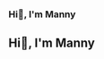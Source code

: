 ### Hi👋, I'm Manny
## Hi👋, I'm Manny

<!--
**Fkmanny/Fkmanny** is a ✨ _special_ ✨ repository because its `README.md` (this file) appears on your GitHub profile.

Here are some ideas to get you started:

- 🔭 I’m currently working on building a responsive and user-friendly FinTech website using React and TypeScript.
- 🌱 I’m currently learning financial data visualization and integrating financial APIs into web applications.
- 👯 I’m looking to collaborate on exciting front-end projects that push the boundaries of user experience and design.
- 🤔 I’m looking for help with implementing secure payment gateways and data encryption for enhanced user privacy.
- 💬 Ask me about creating interactive user interfaces, CSS animations, and responsive design techniques.
- 👨‍💻 All of my projects are available at https://mannyfk.netlify.app
- 📫 You can reach out to me via email at mannyfakoya@gmail.com
- ⚡ Fun fact: I'm Batman!

